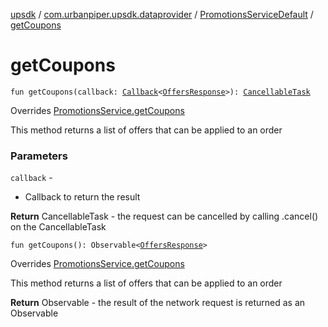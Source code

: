 [upsdk](../../index.md) / [com.urbanpiper.upsdk.dataprovider](../index.md) / [PromotionsServiceDefault](index.md) / [getCoupons](./get-coupons.md)

# getCoupons

`fun getCoupons(callback: `[`Callback`](../-callback/index.md)`<`[`OffersResponse`](../../com.urbanpiper.upsdk.model.networkresponse/-offers-response/index.md)`>): `[`CancellableTask`](../-cancellable-task/index.md)

Overrides [PromotionsService.getCoupons](../-promotions-service/get-coupons.md)

This method returns a list of offers that can be applied to an order

### Parameters

`callback` -
* Callback to return the result

**Return**
CancellableTask - the request can be cancelled by calling .cancel() on the CancellableTask

`fun getCoupons(): Observable<`[`OffersResponse`](../../com.urbanpiper.upsdk.model.networkresponse/-offers-response/index.md)`>`

Overrides [PromotionsService.getCoupons](../-promotions-service/get-coupons.md)

This method returns a list of offers that can be applied to an order

**Return**
Observable - the result of the network request is returned as an Observable

